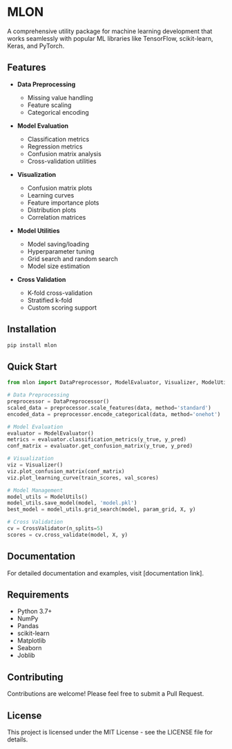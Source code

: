 # MLON

A comprehensive utility package for machine learning development that works seamlessly with popular ML libraries like TensorFlow, scikit-learn, Keras, and PyTorch.

## Features

- **Data Preprocessing**
  - Missing value handling
  - Feature scaling
  - Categorical encoding

- **Model Evaluation**
  - Classification metrics
  - Regression metrics
  - Confusion matrix analysis
  - Cross-validation utilities

- **Visualization**
  - Confusion matrix plots
  - Learning curves
  - Feature importance plots
  - Distribution plots
  - Correlation matrices

- **Model Utilities**
  - Model saving/loading
  - Hyperparameter tuning
  - Grid search and random search
  - Model size estimation

- **Cross Validation**
  - K-fold cross-validation
  - Stratified k-fold
  - Custom scoring support

## Installation

```bash
pip install mlon
```

## Quick Start

```python
from mlon import DataPreprocessor, ModelEvaluator, Visualizer, ModelUtils, CrossValidator

# Data Preprocessing
preprocessor = DataPreprocessor()
scaled_data = preprocessor.scale_features(data, method='standard')
encoded_data = preprocessor.encode_categorical(data, method='onehot')

# Model Evaluation
evaluator = ModelEvaluator()
metrics = evaluator.classification_metrics(y_true, y_pred)
conf_matrix = evaluator.get_confusion_matrix(y_true, y_pred)

# Visualization
viz = Visualizer()
viz.plot_confusion_matrix(conf_matrix)
viz.plot_learning_curve(train_scores, val_scores)

# Model Management
model_utils = ModelUtils()
model_utils.save_model(model, 'model.pkl')
best_model = model_utils.grid_search(model, param_grid, X, y)

# Cross Validation
cv = CrossValidator(n_splits=5)
scores = cv.cross_validate(model, X, y)
```

## Documentation

For detailed documentation and examples, visit [documentation link].

## Requirements

- Python 3.7+
- NumPy
- Pandas
- scikit-learn
- Matplotlib
- Seaborn
- Joblib

## Contributing

Contributions are welcome! Please feel free to submit a Pull Request.

## License

This project is licensed under the MIT License - see the LICENSE file for details.
